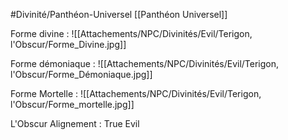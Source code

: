 #Divinité/Panthéon-Universel [[Panthéon Universel]] 

Forme divine :
![[Attachements/NPC/Divinités/Evil/Terigon, l'Obscur/Forme_Divine.jpg]]

Forme démoniaque :
![[Attachements/NPC/Divinités/Evil/Terigon, l'Obscur/Forme_Démoniaque.jpg]]

Forme Mortelle :
![[Attachements/NPC/Divinités/Evil/Terigon, l'Obscur/Forme_mortelle.jpg]]

L'Obscur
Alignement : True Evil